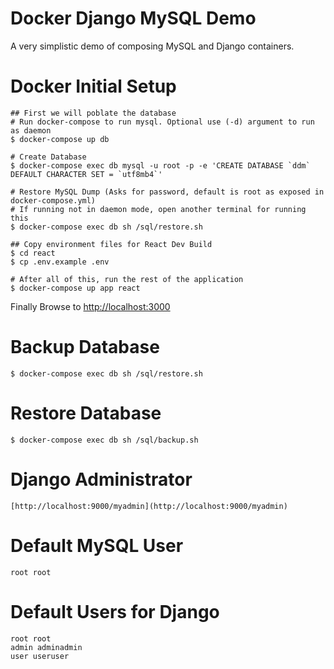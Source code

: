 Docker Django MySQL Demo
========================

A very simplistic demo of composing MySQL and Django containers.

# Docker Initial Setup

	
	## First we will poblate the database
	# Run docker-compose to run mysql. Optional use (-d) argument to run as daemon
    $ docker-compose up db

    # Create Database
    $ docker-compose exec db mysql -u root -p -e 'CREATE DATABASE `ddm` DEFAULT CHARACTER SET = `utf8mb4`'

    # Restore MySQL Dump (Asks for password, default is root as exposed in docker-compose.yml)	
    # If running not in daemon mode, open another terminal for running this
    $ docker-compose exec db sh /sql/restore.sh

    ## Copy environment files for React Dev Build
    $ cd react
    $ cp .env.example .env

    # After all of this, run the rest of the application
    $ docker-compose up app react

Finally Browse to [http://localhost:3000](http://localhost:3000)

# Backup Database

	$ docker-compose exec db sh /sql/restore.sh

# Restore Database

	$ docker-compose exec db sh /sql/backup.sh

# Django Administrator
	[http://localhost:9000/myadmin](http://localhost:9000/myadmin)

# Default MySQL User
	root root

# Default Users for Django
	root root
	admin adminadmin
	user useruser